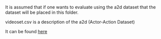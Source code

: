 It is assumed that if one wants to evaluate using the a2d dataset that the dataset will be placed in this folder.

videoset.csv is a description of the a2d (Actor-Action Dataset)

It can be found [here](https://web.eecs.umich.edu/~jjcorso/r/a2d/)
